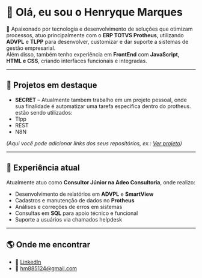 # 👋 Olá, eu sou o Henryque Marques

🎯 Apaixonado por tecnologia e desenvolvimento de soluções que otimizam processos, atuo principalmente com o **ERP TOTVS Protheus**, utilizando **ADVPL** e **TLPP** para desenvolver, customizar e dar suporte a sistemas de gestão empresarial.  
Além disso, também tenho experiência em **FrontEnd** com **JavaScript, HTML e CSS**, criando interfaces funcionais e integradas.

---
## 🚀 Projetos em destaque
- **SECRET** – Atualmente tambem trabalho em um projeto pessoal, onde sua finalidade é automatizar uma tarefa especifica dentro do protheus.
  estão sendo utilizados:
- Tlpp
- REST
- N8N

*(Aqui você pode adicionar links dos seus repositórios, ex.: [Ver projeto](https://github.com/seu-usuario/seu-projeto))*

---

## 💼 Experiência atual
Atualmente atuo como **Consultor Júnior na Adeo Consultoria**, onde realizo:
- Desenvolvimento de relatórios em **ADVPL** e **SmartView**  
- Cadastros e manutenção de dados no **Protheus**  
- Análises e correções de erros em sistemas  
- Consultas em **SQL** para apoio técnico e funcional  
- Suporte a usuários via chamados helpdesk  

---

## 🌎 Onde me encontrar
- 💼 [LinkedIn](https://www.linkedin.com/in/henryque-marques-de-oliveira)  
- 📧 hm885124@gmail.com  
